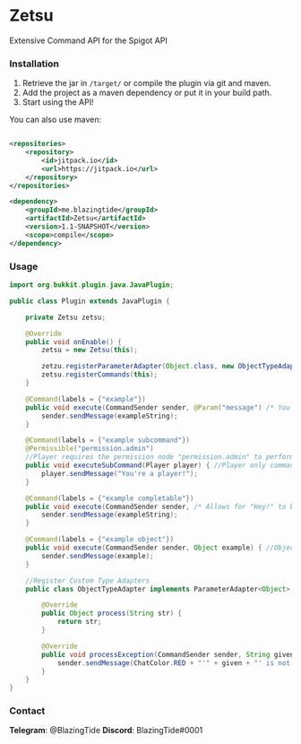 # Zetsu

Extensive Command API for the Spigot API

### Installation

1. Retrieve the jar in ``/target/`` or compile the plugin via git and maven.
2. Add the project as a maven dependency or put it in your build path.
3. Start using the API!

You can also use maven:

```xml

<repositories>
    <repository>
        <id>jitpack.io</id>
        <url>https://jitpack.io</url>
    </repository>
</repositories>

<dependency>
    <groupId>me.blazingtide</groupId>
    <artifactId>Zetsu</artifactId>
    <version>1.1-SNAPSHOT</version>
    <scope>compile</scope>
</dependency>
```

### Usage

```java
import org.bukkit.plugin.java.JavaPlugin;

public class Plugin extends JavaPlugin {

    private Zetsu zetsu;

    @Override
    public void onEnable() {
        zetsu = new Zetsu(this);

        zetzu.registerParameterAdapter(Object.class, new ObjectTypeAdapter());
        zetsu.registerCommands(this);
    }

    @Command(labels = {"example"})
    public void execute(CommandSender sender, @Param("message") /* You do not need @Param, but is used for help messages or it uses the class name. */ String exampleString) {
        sender.sendMessage(exampleString);
    }

    @Command(labels = {"example subcommand"})
    @Permissible("permission.admin")
    //Player requires the permission node "permission.admin" to perform this command
    public void executeSubCommand(Player player) { //Player only command
        player.sendMessage("You're a player!");
    }

    @Command(labels = {"example completable"})
    public void execute(CommandSender sender, /* Allows for "Hey!" to be tab completable */ @Completable({"Hey!"}) String exampleString) {
        sender.sendMessage(exampleString);
    }

    @Command(labels = {"example object"})
    public void execute(CommandSender sender, Object example) { //Object paraam type
        sender.sendMessage(example);
    }

    //Register Custom Type Adapters
    public class ObjectTypeAdapter implements ParameterAdapter<Object> {

        @Override
        public Object process(String str) {
            return str;
        }

        @Override
        public void processException(CommandSender sender, String given, Exception exception) {
            sender.sendMessage(ChatColor.RED + "'" + given + "' is not a valid object.");
        }
    }
}
```

### Contact

**Telegram**: @BlazingTide
**Discord**:  BlazingTide#0001
